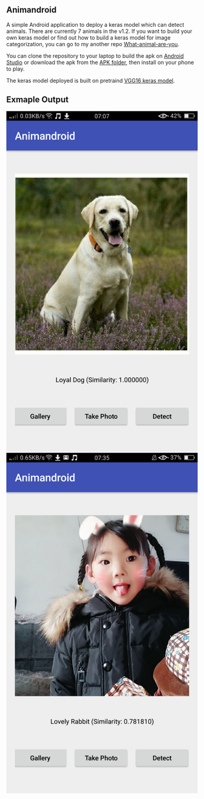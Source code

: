 ## Animandroid

A simple Android application to deploy a keras model which can detect animals. There are currently 7 animals in the v1.2. If you want to build your own keras model or find out how to build a keras model for image categorization, you can go to my another repo [What-animal-are-you](https://github.com/anqitu/What-animal-are-you).

You can clone the repository to your laptop to build the apk on [Android Studio](https://developer.android.com/studio/) or download the apk from the [APK folder](https://github.com/anqitu/Animandroid/tree/master/APK), then install on your phone to play.

The keras model deployed is built on pretraind [VGG16 keras model](https://github.com/keras-team/keras/blob/master/keras/applications/vgg16.py).

## Exmaple Output
![PredictAnimal](https://github.com/anqitu/Animandroid/blob/master/Screenshots/Screenshot_2018-05-01-07-07-21-72.png)
![PredictHuman](https://github.com/anqitu/Animandroid/blob/master/Screenshots/Screenshot_2018-05-01-07-35-44-45.png)
